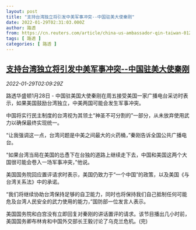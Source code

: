 ```yaml
---
layout: post
title: "支持台湾独立将引发中美军事冲突--中国驻美大使秦刚"
date: 2022-01-29T02:31:03.000Z
author: 路透
from: https://cn.reuters.com/article/china-us-ambassador-qin-taiwan-0129-idCNKBS2K301T
tags: [ 路透 ]
categories: [ 路透 ]
---
```

<!--1643423463000-->
[支持台湾独立将引发中美军事冲突--中国驻美大使秦刚](https://cn.reuters.com/article/china-us-ambassador-qin-taiwan-0129-idCNKBS2K301T)
------

<div>
<div><i>2022-01-29T02:09:29Z</i></div><p>路透华盛顿1月28日 - 中国驻美国大使秦刚在周五接受美国一家广播电台采访时表示，如果美国鼓励台湾独立，中美两国可能会发生军事冲突。</p><p>中国将实行民主制度的台湾视为其领土“神圣不可分割的”一部分，从未放弃使用武力以确保最终实现统一。</p><p>“让我强调这一点，台湾问题是中美之间最大的火药桶，”秦刚告诉全国公共广播电台。</p><p>“如果台湾当局在美国的怂恿下在台独的道路上继续走下去，中国和美国这两个大国很可能会卷入一场军事冲突，”他说。</p><p>美国国务院回应置评请求时表示，美国仍致力于“一个中国”的政策，以及美国《与台湾关系法》中的承诺。</p><p>“我们将继续协助台湾保持足够的自卫能力，同时也将保持我们自己抵制任何可能危及台湾人民安全的武力使用的能力，”国防部一位发言人表示。</p><p>美国国务院和白宫没有立即回复对秦刚的讲话置评的请求。该节目播出几小时前，美国国务卿布林肯和中国外交部长王毅讨论了乌克兰危机。(完)</p>
</div>
